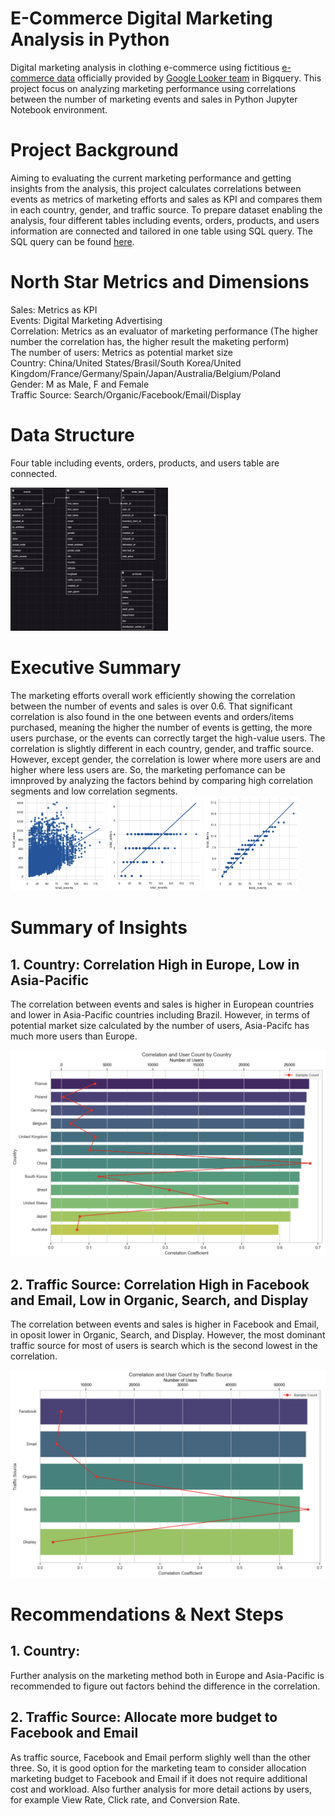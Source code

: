 # E-Commerce Digital Marketing Analysis in Python
Digital marketing analysis in clothing e-commerce using fictitious [e-commerce data](https://console.cloud.google.com/marketplace/product/bigquery-public-data/thelook-ecommerce?inv=1&invt=AbitNA&project=corded-observer-442016-n7) officially provided by [Google Looker team](https://cloud.google.com/looker?hl=en_US&_gl=1*1wltkwm*_ga*MTA0OTQ0MzgxLjE3MzAxNDI4MzI.*_ga_WH2QY8WWF5*MTczMjgxMDc4MS4zNi4xLjE3MzI4MTA4MjEuMjAuMC4w) in Bigquery. This project focus on analyzing marketing performance using correlations between the number of marketing events and sales in Python Jupyter Notebook environment.

# Project Background
Aiming to evaluating the current marketing performance and getting insights from the analysis, this project calculates correlations between events as metrics of marketing efforts and sales as KPI and compares them in each country, gender, and traffic source. To prepare dataset enabling the analysis, four different tables including events, orders, products, and users information are connected and tailored in one table using SQL query. The SQL query can be found [here](https://github.com/NaokiKojimaJapan/e-commerce_marketing_analysis/blob/main/connected_table.sql).

# North Star Metrics and Dimensions
Sales: Metrics as KPI  
Events: Digital Marketing Advertising  
Correlation: Metrics as an evaluator of marketing performance (The higher number the correlation has, the higher result the maketing perform)  
The number of users: Metrics as potential market size  
Country: China/United States/Brasil/South Korea/United Kingdom/France/Germany/Spain/Japan/Australia/Belgium/Poland  
Gender: M as Male, F and Female  
Traffic Source: Search/Organic/Facebook/Email/Display  

# Data Structure
Four table including events, orders, products, and users table are connected.  
  
<img src="Entity%20Relational%20Diagram%20screenshot_E-Commerce_Marketing_Analysis.png" alt="Entity Relational Diagram Screenshot" width="50%">

# Executive Summary
The marketing efforts overall work efficiently showing the correlation between the number of events and sales is over 0.6. That significant correlation is also found in the one between events and orders/items purchased, meaning the higher the number of events is getting, the more users purchase, or the events can correctly target the high-value users. The correlation is slightly different in each country, gender, and traffic source. However, except gender, the correlation is lower where more users are and higher where less users are. So, the marketing perfomance can be imnproved by analyzing the factors behind by comparing high correlation segments and low correlation segments.  
<img src="Correlation_Events_Sales.png" alt="Correlation_Events_Sales" width="30%"> <img src="Correlation_Events_Orders.png" alt="Correlation_Events_Orders" width="30%"> <img src="Correlation_Events_Items.png" alt="Correlation_Events_Items" width="30%">

# Summary of Insights
## 1. Country: Correlation High in Europe, Low in Asia-Pacific
The correlation between events and sales is higher in European countries and lower in Asia-Pacific countries including Brazil. However, in terms of potential market size calculated by the number of users, Asia-Pacifc has much more users than Europe.  
  
<img src="Correlation_Country.png" alt="Correlation_Country" width="100%">

## 2. Traffic Source: Correlation High in Facebook and Email, Low in Organic, Search, and Display
The correlation between events and sales is higher in Facebook and Email, in oposit lower in Organic, Search, and Display. However, the most dominant traffic source for most of users is search which is the second lowest in the correlation.  

<img src="Correlation_Traffic.png" alt="Correlation_Traffic" width="100%">

# Recommendations & Next Steps
## 1. Country: 
Further analysis on the marketing method both in Europe and Asia-Pacific is recommended to figure out factors behind the difference in the correlation. 

## 2. Traffic Source: Allocate more budget to Facebook and Email
As traffic source, Facebook and Email perform slighly well than the other three. So, it is good option for the marketing team to consider allocation marketing budget to Facebook and Email if it does not require additional cost and workload. Also further analysis for more detail actions by users, for example View Rate, Click rate, and Conversion Rate.


